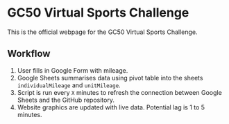 # GC50 Virtual Sports Challenge
This is the official webpage for the GC50 Virtual Sports Challenge.

## Workflow
1. User fills in Google Form with mileage.
2. Google Sheets summarises data using pivot table into the sheets `individualMileage` and `unitMileage`.
3. Script is run every `X` minutes to refresh the connection between Google Sheets and the GitHub repository.
4. Website graphics are updated with live data. Potential lag is 1 to 5 minutes.